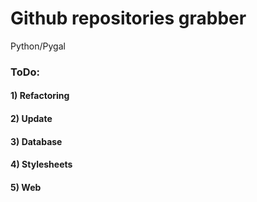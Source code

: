 # Github repositories grabber

Python/Pygal

### ToDo:
#### 1) Refactoring
#### 2) Update
#### 3) Database
#### 4) Stylesheets
#### 5) Web
